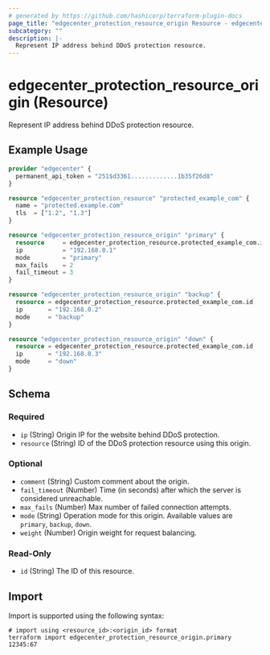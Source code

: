 ```yaml
---
# generated by https://github.com/hashicorp/terraform-plugin-docs
page_title: "edgecenter_protection_resource_origin Resource - edgecenter"
subcategory: ""
description: |-
  Represent IP address behind DDoS protection resource.
---
```


# edgecenter_protection_resource_origin (Resource)

Represent IP address behind DDoS protection resource.

## Example Usage

```terraform
provider "edgecenter" {
  permanent_api_token = "251$d3361.............1b35f26d8"
}

resource "edgecenter_protection_resource" "protected_example_com" {
  name = "protected.example.com"
  tls  = ["1.2", "1.3"]
}

resource "edgecenter_protection_resource_origin" "primary" {
  resource     = edgecenter_protection_resource.protected_example_com.id
  ip           = "192.168.0.1"
  mode         = "primary"
  max_fails    = 2
  fail_timeout = 3
}

resource "edgecenter_protection_resource_origin" "backup" {
  resource = edgecenter_protection_resource.protected_example_com.id
  ip       = "192.168.0.2"
  mode     = "backup"
}

resource "edgecenter_protection_resource_origin" "down" {
  resource = edgecenter_protection_resource.protected_example_com.id
  ip       = "192.168.0.3"
  mode     = "down"
}
```

<!-- schema generated by tfplugindocs -->
## Schema

### Required

- `ip` (String) Origin IP for the website behind DDoS protection.
- `resource` (String) ID of the DDoS protection resource using this origin.

### Optional

- `comment` (String) Custom comment about the origin.
- `fail_timeout` (Number) Time (in seconds) after which the server is considered unreachable.
- `max_fails` (Number) Max number of failed connection attempts.
- `mode` (String) Operation mode for this origin. Available values are `primary`, `backup`, `down`.
- `weight` (Number) Origin weight for request balancing.

### Read-Only

- `id` (String) The ID of this resource.

## Import

Import is supported using the following syntax:

```shell
# import using <resource_id>:<origin_id> format
terraform import edgecenter_protection_resource_origin.primary 12345:67
```
